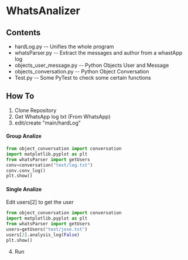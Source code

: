 # WhatsAnalizer
## Contents
* hardLog.py  -- Unifies the whole program
* whatsParser.py -- Extract the messages and author from a whastApp log
* objects_user_message.py -- Python Objects User and Message
* objects_conversation.py -- Python Object Conversation
* Test.py -- Some PyTest to check some certain functions
## How To
1. Clone Repository
1. Get WhatsApp log txt (From WhatsApp)
1. edit/create "main/hardLog"

  #### Group Analize
```python
from object_conversation import conversation
import matplotlib.pyplot as plt
from whatsParser import getUsers
conv=conversation("text/log.txt")
conv.conv_log()
plt.show()
```
#### Single Analize
Edit users[2] to get the user
```Python
from object_conversation import conversation
import matplotlib.pyplot as plt
from whatsParser import getUsers
users=getUsers("text/jose.txt")
users[2].analysis_log(False)
plt.show()
```
4. Run
